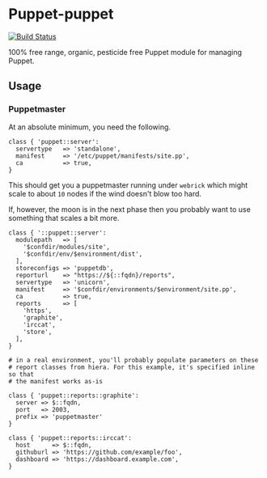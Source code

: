 # Puppet-puppet
[![Build Status](https://travis-ci.org/puppetlabs-operations/puppet-puppet.svg?branch=master)](https://travis-ci.org/puppetlabs-operations/puppet-puppet)

100% free range, organic, pesticide free Puppet module for managing Puppet.


## Usage


### Puppetmaster

At an absolute minimum, you need the following.

``` Puppet
class { 'puppet::server':
  servertype   => 'standalone',
  manifest     => '/etc/puppet/manifests/site.pp',
  ca           => true,
}
```

This should get you a puppetmaster running under `webrick` which might scale to
about `10` nodes if the wind doesn't blow too hard.

If, however, the moon is in the next phase then you probably want to use
something that scales a bit more.

``` Puppet
class { '::puppet::server':
  modulepath   => [
    '$confdir/modules/site',
    '$confdir/env/$environment/dist',
  ],
  storeconfigs => 'puppetdb',
  reporturl    => "https://${::fqdn}/reports",
  servertype   => 'unicorn',
  manifest     => '$confdir/environments/$environment/site.pp',
  ca           => true,
  reports      => [
    'https',
    'graphite',
    'irccat',
    'store',
  ],
}

# in a real environment, you'll probably populate parameters on these
# report classes from hiera. For this example, it's specified inline so that
# the manifest works as-is

class { 'puppet::reports::graphite':
  server => $::fqdn,
  port   => 2003,
  prefix => 'puppetmaster'
}

class { 'puppet::reports::irccat':
  host      => $::fqdn,
  githuburl => 'https://github.com/example/foo',
  dashboard => 'https://dashboard.example.com',
}
```

